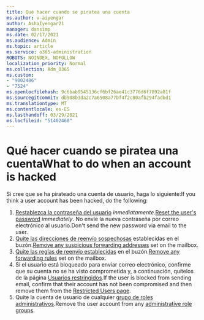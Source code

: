 ```yaml
---
title: Qué hacer cuando se piratea una cuenta
ms.author: v-aiyengar
author: AshaIyengar21
manager: dansimp
ms.date: 02/17/2021
ms.audience: Admin
ms.topic: article
ms.service: o365-administration
ROBOTS: NOINDEX, NOFOLLOW
localization_priority: Normal
ms.collection: Adm_O365
ms.custom:
- "9002486"
- "7524"
ms.openlocfilehash: 9c6bab9545136cf6bf26ae41c3776d6f7892a81f
ms.sourcegitcommit: db908b3da2c7a6508a77bf4f2c80afb294fadbd1
ms.translationtype: MT
ms.contentlocale: es-ES
ms.lasthandoff: 03/29/2021
ms.locfileid: "51402460"
---
```

# <a name="what-to-do-when-an-account-is-hacked"></a><span data-ttu-id="bfa40-102">Qué hacer cuando se piratea una cuenta</span><span class="sxs-lookup"><span data-stu-id="bfa40-102">What to do when an account is hacked</span></span>

<span data-ttu-id="bfa40-103">Si cree que se ha pirateado una cuenta de usuario, haga lo siguiente:</span><span class="sxs-lookup"><span data-stu-id="bfa40-103">If you think a user account has been hacked, do the following:</span></span>

1. <span data-ttu-id="bfa40-104">[Restablezca la contraseña del usuario](https://go.microsoft.com/fwlink/?linkid=2103704) *inmediatamente.*</span><span class="sxs-lookup"><span data-stu-id="bfa40-104">[Reset the user's password](https://go.microsoft.com/fwlink/?linkid=2103704) *immediately*.</span></span> <span data-ttu-id="bfa40-105">No envíe la nueva contraseña por correo electrónico al usuario.</span><span class="sxs-lookup"><span data-stu-id="bfa40-105">Don't send the new password via email to the user.</span></span>
1. <span data-ttu-id="bfa40-106">[Quite las direcciones de reenvío sospechosas](https://go.microsoft.com/fwlink/?linkid=2103705) establecidas en el buzón.</span><span class="sxs-lookup"><span data-stu-id="bfa40-106">[Remove any suspicious forwarding addresses](https://go.microsoft.com/fwlink/?linkid=2103705) set on the mailbox.</span></span>
1. <span data-ttu-id="bfa40-107">[Quite las reglas de reenvío establecidas](https://go.microsoft.com/fwlink/?linkid=2103706) en el buzón.</span><span class="sxs-lookup"><span data-stu-id="bfa40-107">[Remove any forwarding rules](https://go.microsoft.com/fwlink/?linkid=2103706) set on the mailbox.</span></span>
1. <span data-ttu-id="bfa40-108">Si el usuario está bloqueado para enviar correo electrónico, confirme que su cuenta no se ha visto comprometida y, a continuación, quítelos de la página [Usuarios restringidos](https://go.microsoft.com/fwlink/?linkid=2103706).</span><span class="sxs-lookup"><span data-stu-id="bfa40-108">If the user is blocked from sending email, confirm that their account has not been compromised and then remove them from the [Restricted Users page](https://go.microsoft.com/fwlink/?linkid=2103706).</span></span>
1. <span data-ttu-id="bfa40-109">Quite la cuenta de usuario de cualquier [grupo de roles administrativos](https://go.microsoft.com/fwlink/?linkid=2092294).</span><span class="sxs-lookup"><span data-stu-id="bfa40-109">Remove the user account from any [administrative role groups](https://go.microsoft.com/fwlink/?linkid=2092294).</span></span>